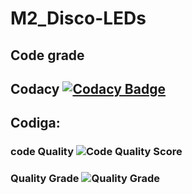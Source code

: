 # M2_Disco-LEDs

## Code grade

## Codacy       [![Codacy Badge](https://app.codacy.com/project/badge/Grade/c924e1e5bd2b45d2988746c128b22dbf)](https://www.codacy.com/gh/AVINASH-P-1912/M2_Disco-LEDs/dashboard?utm_source=github.com&amp;utm_medium=referral&amp;utm_content=AVINASH-P-1912/M2_Disco-LEDs&amp;utm_campaign=Badge_Grade)

## Codiga:
### code Quality ![Code Quality Score](https://api.codiga.io/project/33020/score/svg)

### Quality Grade ![Quality Grade](https://api.codiga.io/project/33020/status/svg)
